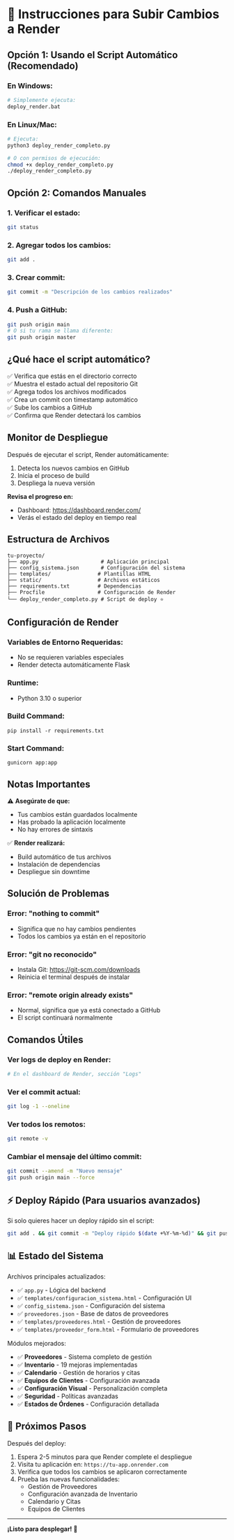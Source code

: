 # 🚀 Instrucciones para Subir Cambios a Render

## Opción 1: Usando el Script Automático (Recomendado)

### En Windows:
```bash
# Simplemente ejecuta:
deploy_render.bat
```

### En Linux/Mac:
```bash
# Ejecuta:
python3 deploy_render_completo.py

# O con permisos de ejecución:
chmod +x deploy_render_completo.py
./deploy_render_completo.py
```

## Opción 2: Comandos Manuales

### 1. Verificar el estado:
```bash
git status
```

### 2. Agregar todos los cambios:
```bash
git add .
```

### 3. Crear commit:
```bash
git commit -m "Descripción de los cambios realizados"
```

### 4. Push a GitHub:
```bash
git push origin main
# O si tu rama se llama diferente:
git push origin master
```

## ¿Qué hace el script automático?

✅ Verifica que estás en el directorio correcto  
✅ Muestra el estado actual del repositorio Git  
✅ Agrega todos los archivos modificados  
✅ Crea un commit con timestamp automático  
✅ Sube los cambios a GitHub  
✅ Confirma que Render detectará los cambios  

## Monitor de Despliegue

Después de ejecutar el script, Render automáticamente:
1. Detecta los nuevos cambios en GitHub
2. Inicia el proceso de build
3. Despliega la nueva versión

**Revisa el progreso en:**
- Dashboard: https://dashboard.render.com/
- Verás el estado del deploy en tiempo real

## Estructura de Archivos

```
tu-proyecto/
├── app.py                    # Aplicación principal
├── config_sistema.json       # Configuración del sistema
├── templates/               # Plantillas HTML
├── static/                  # Archivos estáticos
├── requirements.txt         # Dependencias
├── Procfile                 # Configuración de Render
└── deploy_render_completo.py # Script de deploy ⭐
```

## Configuración de Render

### Variables de Entorno Requeridas:
- No se requieren variables especiales
- Render detecta automáticamente Flask

### Runtime:
- Python 3.10 o superior

### Build Command:
```
pip install -r requirements.txt
```

### Start Command:
```
gunicorn app:app
```

## Notas Importantes

⚠️ **Asegúrate de que:**
- Tus cambios están guardados localmente
- Has probado la aplicación localmente
- No hay errores de sintaxis

✅ **Render realizará:**
- Build automático de tus archivos
- Instalación de dependencias
- Despliegue sin downtime

## Solución de Problemas

### Error: "nothing to commit"
- Significa que no hay cambios pendientes
- Todos los cambios ya están en el repositorio

### Error: "git no reconocido"
- Instala Git: https://git-scm.com/downloads
- Reinicia el terminal después de instalar

### Error: "remote origin already exists"
- Normal, significa que ya está conectado a GitHub
- El script continuará normalmente

## Comandos Útiles

### Ver logs de deploy en Render:
```bash
# En el dashboard de Render, sección "Logs"
```

### Ver el commit actual:
```bash
git log -1 --oneline
```

### Ver todos los remotos:
```bash
git remote -v
```

### Cambiar el mensaje del último commit:
```bash
git commit --amend -m "Nuevo mensaje"
git push origin main --force
```

## ⚡ Deploy Rápido (Para usuarios avanzados)

Si solo quieres hacer un deploy rápido sin el script:

```bash
git add . && git commit -m "Deploy rápido $(date +%Y-%m-%d)" && git push origin main
```

## 📊 Estado del Sistema

Archivos principales actualizados:
- ✅ `app.py` - Lógica del backend
- ✅ `templates/configuracion_sistema.html` - Configuración UI
- ✅ `config_sistema.json` - Configuración del sistema
- ✅ `proveedores.json` - Base de datos de proveedores
- ✅ `templates/proveedores.html` - Gestión de proveedores
- ✅ `templates/proveedor_form.html` - Formulario de proveedores

Módulos mejorados:
- ✅ **Proveedores** - Sistema completo de gestión
- ✅ **Inventario** - 19 mejoras implementadas
- ✅ **Calendario** - Gestión de horarios y citas
- ✅ **Equipos de Clientes** - Configuración avanzada
- ✅ **Configuración Visual** - Personalización completa
- ✅ **Seguridad** - Políticas avanzadas
- ✅ **Estados de Órdenes** - Configuración detallada

## 🎯 Próximos Pasos

Después del deploy:
1. Espera 2-5 minutos para que Render complete el despliegue
2. Visita tu aplicación en: `https://tu-app.onrender.com`
3. Verifica que todos los cambios se aplicaron correctamente
4. Prueba las nuevas funcionalidades:
   - Gestión de Proveedores
   - Configuración avanzada de Inventario
   - Calendario y Citas
   - Equipos de Clientes

---

**¡Listo para desplegar! 🚀**

